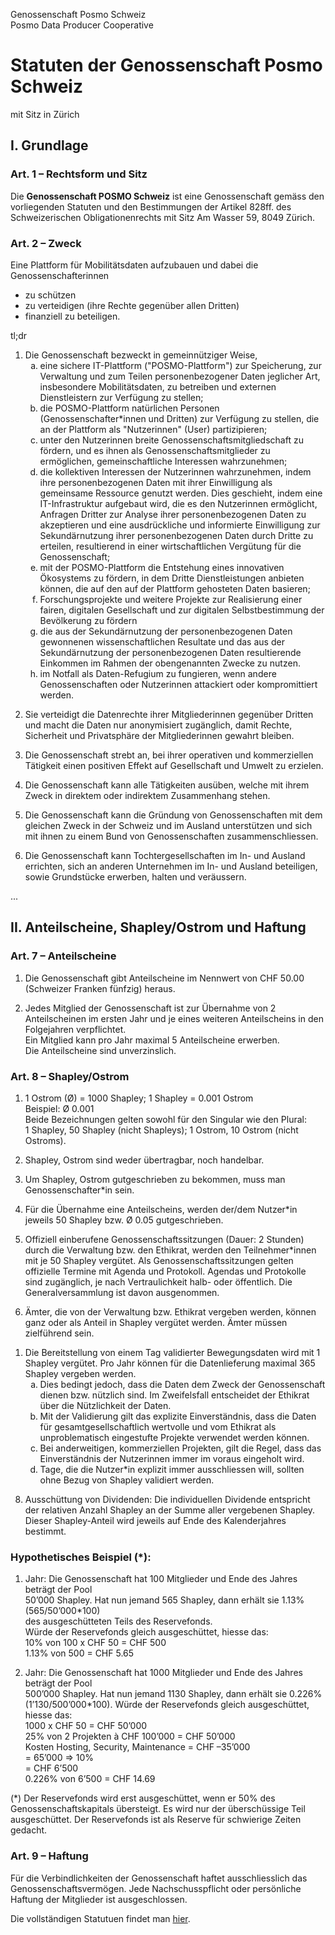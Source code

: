 Genossenschaft Posmo Schweiz                    
Posmo Data Producer Cooperative   
           
# Statuten der Genossenschaft Posmo Schweiz 
mit Sitz in Zürich

## I. Grundlage			
### Art. 1 – Rechtsform und Sitz				
Die **Genossenschaft POSMO Schweiz** ist eine Genossenschaft gemäss den vorliegenden Statuten und den Bestimmungen der Artikel 828ff. des Schweizerischen Obligationenrechts mit Sitz Am Wasser 59, 8049 Zürich.
               

### Art. 2 – Zweck

Eine Plattform für Mobilitätsdaten aufzubauen und dabei die Genossenschafterinnen
- zu schützen
- zu verteidigen (ihre Rechte gegenüber allen Dritten)
- finanziell zu beteiligen.

tl;dr    
     
         
<ol>
<li>Die Genossenschaft bezweckt in gemeinnütziger Weise,
    
<ol type="a" start="a">       
<li>eine sichere IT-Plattform ("POSMO-Plattform") zur Speicherung, zur Verwaltung und zum Teilen personenbezogener Daten jeglicher Art, insbesondere Mobilitätsdaten, zu betreiben und externen Dienstleistern zur Verfügung zu stellen;</li>           
                     			 	       				
<li>die POSMO-Plattform natürlichen Personen (Genossenschafter*innen und Dritten) zur Verfügung zu stellen, die an der Plattform als "Nutzerinnen" (User) partizipieren;</li> 
                       		 							 
<li>unter den Nutzerinnen breite Genossenschaftsmitgliedschaft zu fördern, und es ihnen als Genossenschaftsmitglieder zu ermöglichen, gemeinschaftliche Interessen wahrzunehmen;</li>  				 		        
	          					
<li>die kollektiven Interessen der Nutzerinnen wahrzunehmen, indem ihre personenbezogenen Daten mit ihrer Einwilligung als gemeinsame Ressource genutzt werden. Dies geschieht, indem eine IT-Infrastruktur aufgebaut wird, die es den Nutzerinnen ermöglicht, Anfragen Dritter zur Analyse ihrer personenbezogenen Daten zu akzeptieren und eine ausdrückliche und informierte Einwilligung zur Sekundärnutzung ihrer personenbezogenen Daten durch Dritte zu erteilen, resultierend in einer wirtschaftlichen Vergütung für die Genossenschaft;</li> 
 	      										
<li>mit der POSMO-Plattform die Entstehung eines innovativen Ökosystems zu fördern, in dem Dritte Dienstleistungen anbieten können, die auf den auf der Plattform gehosteten Daten basieren;</li> 
 	        										
<li>Forschungsprojekte und weitere Projekte zur Realisierung einer fairen, digitalen Gesellschaft und zur digitalen Selbstbestimmung der Bevölkerung zu fördern</li> 
 											
<li>die aus der Sekundärnutzung der personenbezogenen Daten gewonnenen wissenschaftlichen Resultate und das aus der Sekundärnutzung der personenbezogenen Daten resultierende Einkommen im Rahmen der obengenannten Zwecke zu nutzen.</li> 

<li>im Notfall als Daten-Refugium zu fungieren, wenn andere Genossenschaften oder Nutzerinnen attackiert oder kompromittiert werden.</li> 
</ol>
</li></ol>  
                  
2. Sie verteidigt die Datenrechte ihrer Mitgliederinnen gegenüber Dritten und macht die Daten nur anonymisiert zugänglich, damit Rechte, Sicherheit und Privatsphäre der Mitgliederinnen gewahrt bleiben.
           
3. Die Genossenschaft strebt an, bei ihrer operativen und kommerziellen Tätigkeit einen positiven Effekt auf Gesellschaft und Umwelt zu erzielen.
                
4. Die Genossenschaft kann alle Tätigkeiten ausüben, welche mit ihrem Zweck in direktem oder indirektem Zusammenhang stehen.                   
5. Die Genossenschaft kann die Gründung von Genossenschaften mit dem gleichen Zweck in der Schweiz und im Ausland unterstützen und sich mit ihnen zu einem Bund von Genossenschaften zusammenschliessen.

6. Die Genossenschaft kann Tochtergesellschaften im In- und Ausland errichten, sich an anderen Unternehmen im In- und Ausland beteiligen, sowie Grundstücke erwerben, halten und veräussern.
      
...

## II. Anteilscheine, Shapley/Ostrom und Haftung

### Art. 7 – Anteilscheine
1. Die Genossenschaft gibt Anteilscheine im Nennwert von CHF 50.00 (Schweizer Franken
fünfzig) heraus.

2. Jedes Mitglied der Genossenschaft ist zur Übernahme von 2 Anteilscheinen im ersten
Jahr und je eines weiteren Anteilscheins in den Folgejahren verpflichtet.         
Ein Mitglied kann pro Jahr maximal 5 Anteilscheine erwerben.          
Die Anteilscheine sind unverzinslich.       

### Art. 8 – Shapley/Ostrom

1. 1 Ostrom (Ø) = 1000 Shapley; 1 Shapley = 0.001 Ostrom         
Beispiel: Ø 0.001        
Beide Bezeichnungen gelten sowohl für den Singular wie den Plural:          
1 Shapley, 50 Shapley (nicht Shapleys); 1 Ostrom, 10 Ostrom (nicht Ostroms).        

2. Shapley, Ostrom sind weder übertragbar, noch handelbar. 

3. Um Shapley, Ostrom gutgeschrieben zu bekommen, muss man Genossenschafter*in
sein.

4. Für die Übernahme eine Anteilscheins, werden der/dem Nutzer*in jeweils 50 Shapley
bzw. Ø 0.05 gutgeschrieben.

5. Offiziell einberufene Genossenschaftssitzungen (Dauer: 2 Stunden) durch die
Verwaltung bzw. den Ethikrat, werden den Teilnehmer*innen mit je 50 Shapley vergütet.
Als Genossenschaftssitzungen gelten offizielle Termine mit Agenda und Protokoll.
Agendas und Protokolle sind zugänglich, je nach Vertraulichkeit halb- oder öffentlich.
Die Generalversammlung ist davon ausgenommen.

6. Ämter, die von der Verwaltung bzw. Ethikrat vergeben werden, können ganz oder als
Anteil in Shapley vergütet werden. Ämter müssen zielführend sein.

<ol>
<li start="7">Die Bereitstellung von einem Tag validierter Bewegungsdaten wird mit 1 Shapley
vergütet. Pro Jahr können für die Datenlieferung maximal 365 Shapley vergeben
werden.
<ol type="a" start="a"> 
<li>Dies bedingt jedoch, dass die Daten dem Zweck der Genossenschaft dienen bzw.
nützlich sind. Im Zweifelsfall entscheidet der Ethikrat über die Nützlichkeit der Daten.</li> 

<li>Mit der Validierung gilt das explizite Einverständnis, dass die Daten für
gesamtgesellschaftlich wertvolle und vom Ethikrat als unproblematisch eingestufte
Projekte verwendet werden können.</li> 

<li>Bei anderweitigen, kommerziellen Projekten, gilt die Regel, dass das Einverständnis
der Nutzerinnen immer im voraus eingeholt wird.</li> 

<li>Tage, die die Nutzer*in explizit immer ausschliessen will, sollten ohne Bezug von
Shapley validiert werden.</li>
</ol>
</li>
</ol> 

8. Ausschüttung von Dividenden: Die individuellen Dividende entspricht der relativen
Anzahl Shapley an der Summe aller vergebenen Shapley. Dieser Shapley-Anteil wird jeweils auf Ende des Kalenderjahres bestimmt.

### Hypothetisches Beispiel (*):   
      
1. Jahr: Die Genossenschaft hat 100 Mitglieder und Ende des Jahres beträgt der Pool      
50’000 Shapley. Hat nun jemand 565 Shapley, dann erhält sie 1.13% (565/50’000*100)      
des ausgeschütteten Teils des Reservefonds.      
Würde der Reservefonds gleich ausgeschüttet, hiesse das:             
10% von 100 x CHF 50 = CHF 500         
1.13% von 500 = CHF 5.65             
              
2. Jahr: Die Genossenschaft hat 1000 Mitglieder und Ende des Jahres beträgt der Pool      
500’000 Shapley. Hat nun jemand 1130 Shapley, dann erhält sie 0.226%        
(1’130/500’000*100).
Würde der Reservefonds gleich ausgeschüttet, hiesse das:        
1000 x CHF 50 = CHF 50’000         
25% von 2 Projekten à CHF 100’000 = CHF 50’000            
Kosten Hosting, Security, Maintenance = CHF –35’000            
= 65’000 => 10%           
= CHF 6’500               
0.226% von 6’500 = CHF 14.69  

(*) Der Reservefonds wird erst ausgeschüttet, wenn er 50% des Genossenschaftskapitals
übersteigt. Es wird nur der überschüssige Teil ausgeschüttet. Der Reservefonds ist als
Reserve für schwierige Zeiten gedacht.

### Art. 9 – Haftung

Für die Verbindlichkeiten der Genossenschaft haftet ausschliesslich das
Genossenschaftsvermögen. Jede Nachschusspflicht oder persönliche Haftung der
Mitglieder ist ausgeschlossen.
        
                
Die vollständigen Statutuen findet man [hier](https://github.com/posmocoop/general/files/4559344/Statuten_POSMO_Genossenschaft_Schweiz_Version2020-05-04.pdf). 



